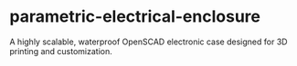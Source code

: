 # parametric-electrical-enclosure
A highly scalable, waterproof OpenSCAD electronic case designed for 3D printing and customization.
